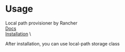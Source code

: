 # Usage

Local path provisioner by Rancher \
[Docs](https://github.com/rancher/local-path-provisioner) \
[Installation](https://github.com/rancher/local-path-provisioner) \ 

After installation, you can use local-path storage class